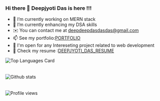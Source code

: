 ### Hi there 👋 Deepjyoti Das is here !!!

- 🔭 I’m currently working on MERN stack
- 🌱 I’m currently enhancing my DSA skills
- ✉️ You can contact me at [deepdeepdasdasdas@gmail.com](mailto:deepdeepdasdasdas@gmail.com)
- 📫 See my portfolio:[PORTFOLIO](https://portfolio-ebon-beta.vercel.app)
- 👯 I'm open for any Intereseting project related to web development
- 📄 Check my resume :[DEEPJYOTI_DAS_RESUME](https://docs.google.com/document/d/1-ZvTAEgNdbSD3xE2jTcfCB0il6rEoqTRlD05WD5h0CI/edit)

![Top Languages Card](https://github-readme-stats.vercel.app/api/top-langs/?username=Codessmasher)
<br/><br/><br/>
![Github stats](https://github-readme-stats.vercel.app/api?username=Codessmasher&theme=highcontrast&show_icons=true&count_private=true)
<br/><br/><br/>
![Profile views](https://gpvc.arturio.dev/Codessmasher)
